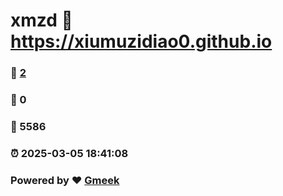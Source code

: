 # xmzd :link: https://xiumuzidiao0.github.io 
### :page_facing_up: [2](https://xiumuzidiao0.github.io/tag.html) 
### :speech_balloon: 0 
### :hibiscus: 5586 
### :alarm_clock: 2025-03-05 18:41:08 
### Powered by :heart: [Gmeek](https://github.com/Meekdai/Gmeek)
